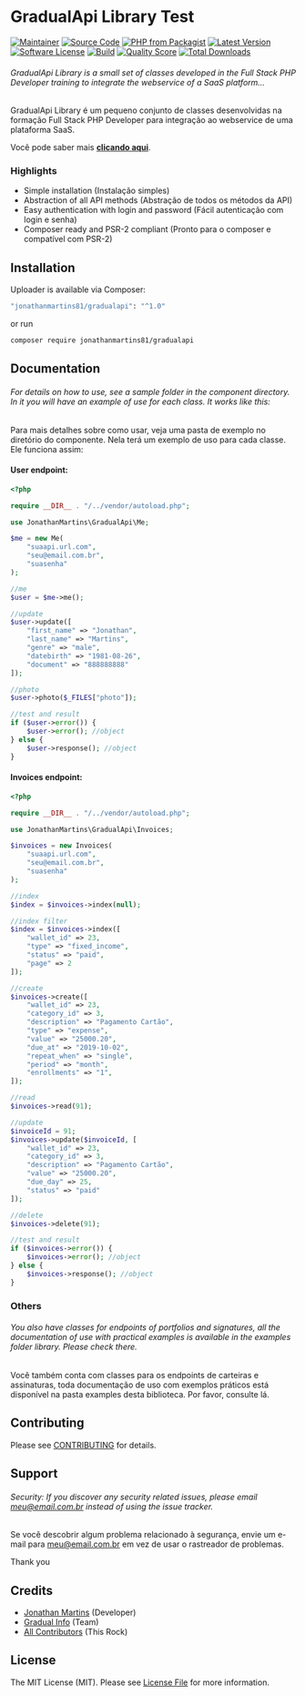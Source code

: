 # GradualApi Library Test

[![Maintainer](http://img.shields.io/badge/maintainer-@jonathanmartins81-blue.svg?style=flat-square)](https://twitter.com/@Jonatha38492838)
[![Source Code](http://img.shields.io/badge/source-jonathanmartins81/gradualapi-blue.svg?style=flat-square)](https://github.com/jonathanmartins81/gradualapi)
[![PHP from Packagist](https://img.shields.io/packagist/php-v/jonathanmartins81/gradualapi.svg?style=flat-square)](https://packagist.org/packages/jonathanmartins81/gradualapi)
[![Latest Version](https://img.shields.io/github/release/jonathanmartins81/gradualapi.svg?style=flat-square)](https://github.com/jonathanmartins81/gradualapi/releases)
[![Software License](https://img.shields.io/badge/license-MIT-brightgreen.svg?style=flat-square)](LICENSE)
[![Build](https://img.shields.io/scrutinizer/build/g/jonathanmartins81/gradualapi.svg?style=flat-square)](https://scrutinizer-ci.com/g/jonathanmartins81/gradualapi)
[![Quality Score](https://img.shields.io/scrutinizer/g/jonathanmartins81/gradualapi.svg?style=flat-square)](https://scrutinizer-ci.com/g/jonathanmartins81/gradualapi)
[![Total Downloads](https://img.shields.io/packagist/dt/jonathanmartins81/gradualapi.svg?style=flat-square)](https://packagist.org/packages/cjonathanmartins81/gradualapi)

###### GradualApi Library is a small set of classes developed in the Full Stack PHP Developer training to integrate the webservice of a SaaS platform...

GradualApi Library é um pequeno conjunto de classes desenvolvidas na formação Full Stack PHP Developer para integração ao webservice de uma plataforma SaaS.

Você pode saber mais **[clicando aqui](https://gradualinfo.com.br/)**.

### Highlights

- Simple installation (Instalação simples)
- Abstraction of all API methods (Abstração de todos os métodos da API)
- Easy authentication with login and password (Fácil autenticação com login e senha)
- Composer ready and PSR-2 compliant (Pronto para o composer e compatível com PSR-2)

## Installation

Uploader is available via Composer:

```bash
"jonathanmartins81/gradualapi": "^1.0"
```

or run

```bash
composer require jonathanmartins81/gradualapi
```

## Documentation

###### For details on how to use, see a sample folder in the component directory. In it you will have an example of use for each class. It works like this:

Para mais detalhes sobre como usar, veja uma pasta de exemplo no diretório do componente. Nela terá um exemplo de uso para cada classe. Ele funciona assim:

#### User endpoint:

```php
<?php

require __DIR__ . "/../vendor/autoload.php";

use JonathanMartins\GradualApi\Me;

$me = new Me(
    "suaapi.url.com",
    "seu@email.com.br",
    "suasenha"
);

//me
$user = $me->me();

//update
$user->update([
    "first_name" => "Jonathan",
    "last_name" => "Martins",
    "genre" => "male",
    "datebirth" => "1981-08-26",
    "document" => "888888888"
]);

//photo
$user->photo($_FILES["photo"]);

//test and result
if ($user->error()) {
    $user->error(); //object
} else {
    $user->response(); //object
}
```

#### Invoices endpoint:

```php
<?php

require __DIR__ . "/../vendor/autoload.php";

use JonathanMartins\GradualApi\Invoices;

$invoices = new Invoices(
    "suaapi.url.com",
    "seu@email.com.br",
    "suasenha"
);

//index
$index = $invoices->index(null);

//index filter
$index = $invoices->index([
    "wallet_id" => 23,
    "type" => "fixed_income",
    "status" => "paid",
    "page" => 2
]);

//create
$invoices->create([
    "wallet_id" => 23,
    "category_id" => 3,
    "description" => "Pagamento Cartão",
    "type" => "expense",
    "value" => "25000.20",
    "due_at" => "2019-10-02",
    "repeat_when" => "single",
    "period" => "month",
    "enrollments" => "1",
]);

//read
$invoices->read(91);

//update
$invoiceId = 91;
$invoices->update($invoiceId, [
    "wallet_id" => 23,
    "category_id" => 3,
    "description" => "Pagamento Cartão",
    "value" => "25000.20",
    "due_day" => 25,
    "status" => "paid"
]);

//delete
$invoices->delete(91);

//test and result
if ($invoices->error()) {
    $invoices->error(); //object
} else {
    $invoices->response(); //object
}
```

### Others

###### You also have classes for endpoints of portfolios and signatures, all the documentation of use with practical examples is available in the examples folder library. Please check there.

Você também conta com classes para os endpoints de carteiras e assinaturas, toda documentação de uso com exemplos práticos está disponível na pasta examples desta biblioteca. Por favor, consulte lá.

## Contributing

Please see [CONTRIBUTING](https://github.com/jonathanmartins81/uploader/blob/master/CONTRIBUTING.md) for details.

## Support

###### Security: If you discover any security related issues, please email meu@email.com.br instead of using the issue tracker.

Se você descobrir algum problema relacionado à segurança, envie um e-mail para meu@email.com.br em vez de usar o rastreador de problemas.

Thank you

## Credits

- [Jonathan Martins](https://github.com/jonathanmartins81) (Developer)
- [Gradual Info](https://github.com/jonathanmartins81) (Team)
- [All Contributors](https://github.com/jonathanmartins81/uploader/contributors) (This Rock)

## License

The MIT License (MIT). Please see [License File](https://github.com/jonathanmartins81/gradualapi/blob/master/LICENSE) for more information.